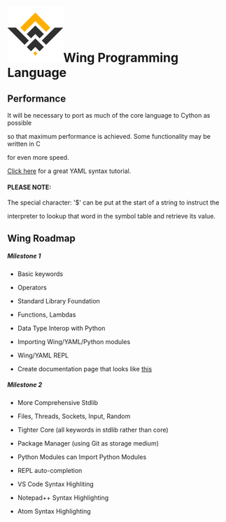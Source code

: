 # <img src="./misc/Wing-Logo.png" alt="Wing Logo" width="128" />Wing Programming Language



## Performance



It will be necessary to port as much of the core language to Cython as possible

so that maximum performance is achieved. Some functionality may be written in C

for even more speed.



[Click here](https://learnxinyminutes.com/docs/yaml/) for a great YAML syntax tutorial.



#### PLEASE NOTE:



The special character: '$' can be put at the start of a string to instruct the

interpreter to lookup that word in the symbol table and retrieve its value.





## Wing Roadmap



##### Milestone 1



 * Basic keywords

 * Operators

 * Standard Library Foundation

 * Functions, Lambdas

 * Data Type Interop with Python

 * Importing Wing/YAML/Python modules

 * Wing/YAML REPL

 * Create documentation page that looks like [this](https://common-lisp.net/project/parenscript/reference.html)



##### Milestone 2



 * More Comprehensive Stdlib

 * Files, Threads, Sockets, Input, Random

 * Tighter Core (all keywords in stdlib rather than core)

 * Package Manager (using Git as storage medium)

 * Python Modules can Import Python Modules

 * REPL auto-completion

 * VS Code Syntax Highliting

 * Notepad++ Syntax Highlighting

 * Atom Syntax Highlighting

